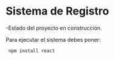 <h1> Sistema de Registro </h1>

-Estado del proyecto en construcción.

Para ejecutar el sistema debes poner: 

```  npm install react  ```
